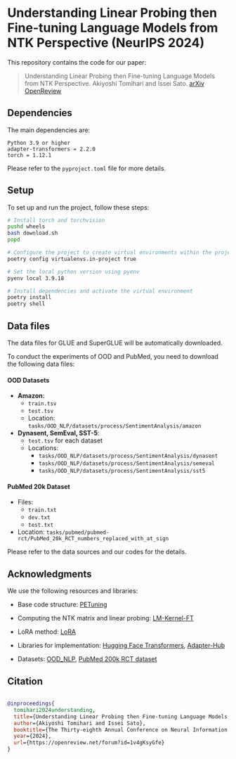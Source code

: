 # Understanding Linear Probing then Fine-tuning Language Models from NTK Perspective (NeurIPS 2024)

This repository contains the code for our paper:

> Understanding Linear Probing then Fine-tuning Language Models from NTK Perspective. Akiyoshi Tomihari and Issei Sato.
[arXiv](https://arxiv.org/abs/2405.16747)
[OpenReview](https://openreview.net/forum?id=1v4gKsyGfe&referrer=%5Bthe%20profile%20of%20Issei%20Sato%5D(%2Fprofile%3Fid%3D~Issei_Sato2))

## Dependencies
The main dependencies are:
```plaintext
Python 3.9 or higher
adapter-transformers = 2.2.0
torch = 1.12.1
```

Please refer to the `pyproject.toml` file for more details.

## Setup
To set up and run the project, follow these steps:
```bash
# Install torch and torchvision
pushd wheels
bash download.sh
popd

# Configure the project to create virtual environments within the project directory
poetry config virtualenvs.in-project true

# Set the local python version using pyenv
pyenv local 3.9.18

# Install dependencies and activate the virtual environment
poetry install
poetry shell
```
## Data files
The data files for GLUE and SuperGLUE will be automatically downloaded.

To conduct the experiments of OOD and PubMed, you need to download the following data files:
#### OOD Datasets
- **Amazon**:
  - `train.tsv`
  - `test.tsv`
  - Location: `tasks/OOD_NLP/datasets/process/SentimentAnalysis/amazon`
- **Dynasent, SemEval, SST-5**:
  - `test.tsv` for each dataset
  - Locations:
    - `tasks/OOD_NLP/datasets/process/SentimentAnalysis/dynasent`
    - `tasks/OOD_NLP/datasets/process/SentimentAnalysis/semeval`
    - `tasks/OOD_NLP/datasets/process/SentimentAnalysis/sst5`

#### PubMed 20k Dataset
- Files:
  - `train.txt`
  - `dev.txt`
  - `test.txt`
- Location: `tasks/pubmed/pubmed-rct/PubMed_20k_RCT_numbers_replaced_with_at_sign`

Please refer to the data sources and our codes for the details.

## Acknowledgments
We use the following resources and libraries:
- Base code structure: [PETuning](https://github.com/guanzhchen/PETuning)

- Computing the NTK matrix and linear probing: [LM-Kernel-FT](https://github.com/princeton-nlp/LM-Kernel-FT)

- LoRA method: [LoRA](https://github.com/microsoft/LoRA)

- Libraries for implementation: [Hugging Face Transformers](https://github.com/huggingface/transformers), [Adapter-Hub](https://github.com/Adapter-Hub/adapter-transformers)

- Datasets: [OOD_NLP](https://github.com/lifan-yuan/OOD_NLP), [PubMed 200k RCT dataset](https://github.com/Franck-Dernoncourt/pubmed-rct)

## Citation
```bibtex

@inproceedings{
  tomihari2024understanding,
  title={Understanding Linear Probing then Fine-tuning Language Models from NTK Perspective},
  author={Akiyoshi Tomihari and Issei Sato},
  booktitle={The Thirty-eighth Annual Conference on Neural Information Processing Systems},
  year={2024},
  url={https://openreview.net/forum?id=1v4gKsyGfe}
}
```
